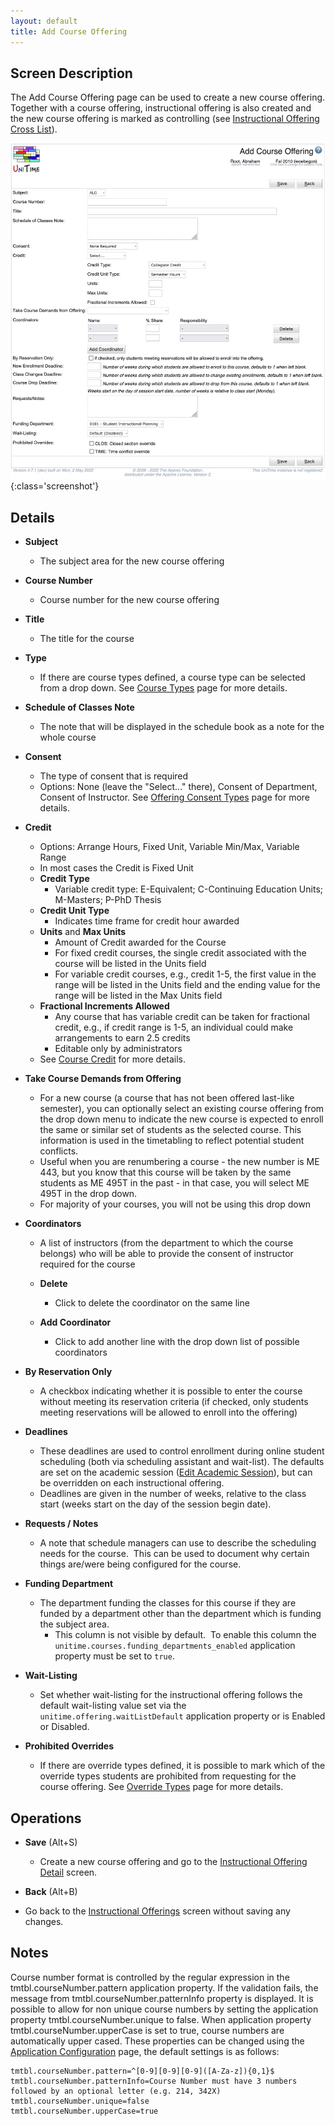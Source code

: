 ```yaml
---
layout: default
title: Add Course Offering
---
```



## Screen Description

The Add Course Offering page can be used to create a new course offering. Together with a course offering, instructional offering is also created and the new course offering is marked as controlling (see [Instructional Offering Cross List](instructional-offering-cross-lists)).

![Add Course Offering](images/add-course-offering.png){:class='screenshot'}

## Details

* **Subject**
	* The subject area for the new course offering

* **Course Number**
	* Course number for the new course offering

* **Title**
	* The title for the course

* **Type**
	* If there are course types defined, a course type can be selected from a drop down. See [Course Types](course-types) page for more details.

* **Schedule of Classes Note**
	* The note that will be displayed in the schedule book as a note for the whole course

* **Consent**
	* The type of consent that is required
	* Options: None (leave the "Select..." there), Consent of Department, Consent of Instructor. See [Offering Consent Types](offering-consent-types) page for more details.

* **Credit**
	* Options: Arrange Hours, Fixed Unit, Variable Min/Max, Variable Range
	* In most cases the Credit is Fixed Unit
	* **Credit Type**
		* Variable credit type: E-Equivalent; C-Continuing Education Units; M-Masters; P-PhD Thesis
	* **Credit Unit Type**
		* Indicates time frame for credit hour awarded
	* **Units** and **Max Units**
		* Amount of Credit awarded for the Course
		* For fixed credit courses, the single credit associated with the course will be listed in the Units field
		* For variable credit courses, e.g., credit 1-5, the first value in the range will be listed in the Units field and the ending value for the range will be listed in the Max Units field
	* **Fractional Increments Allowed**
		* Any course that has variable credit can be taken for fractional credit, e.g., if credit range is 1-5, an individual could make arrangements to earn 2.5 credits
		* Editable only by administrators
	* See [Course Credit](course-credit) for more details.

* **Take Course Demands from Offering**
	* For a new course (a course that has not been offered last-like semester), you can optionally select an existing course offering from the drop down menu to indicate the new course is expected to enroll the same or similar set of students as the selected course. This information is used in the timetabling to reflect potential student conflicts.
	* Useful when you are renumbering a course - the new number is ME 443, but you know that this course will be taken by the same students as ME 495T in the past - in that case, you will select ME 495T in the drop down.
	* For majority of your courses, you will not be using this drop down

* **Coordinators**
	* A list of instructors (from the department to which the course belongs) who will be able to provide the consent of instructor required for the course

	* **Delete**
		* Click to delete the coordinator on the same line

	* **Add Coordinator**
		* Click to add another line with the drop down list of possible coordinators

* **By Reservation Only**
	* A checkbox indicating whether it is possible to enter the course without meeting its reservation criteria (if checked, only students meeting reservations will be allowed to enroll into the offering)

* **Deadlines**
	* These deadlines are used to control enrollment during online student scheduling (both via scheduling assistant and wait-list). The defaults are set on the academic session ([Edit Academic Session](edit-academic-session)), but can be overridden on each instructional offering.
	* Deadlines are given in the number of weeks, relative to the class start (weeks start on the day of the session begin date).

* **Requests / Notes**
	* A note that schedule managers can use to describe the scheduling needs for the course.  This can be used to document why certain things are/were being configured for the course.

* **Funding Department**
	* The department funding the classes for this course if they are funded by a department other than the department which is funding the subject area.
		* This column is not visible by default.  To enable this column the `unitime.courses.funding_departments_enabled` application property must be set to `true`.

* **Wait-Listing**
	* Set whether wait-listing for the instructional offering follows the default wait-listing value set via the `unitime.offering.waitListDefault` application property or is Enabled or Disabled.

* **Prohibited Overrides**
	* If there are override types defined, it is possible to mark which of the override types students are prohibited from requesting for the course offering. See [Override Types](override-types) page for more details.

## Operations

* **Save** (Alt+S)
	* Create a new course offering and go to the [Instructional Offering Detail](instructional-offering-detail) screen.

* **Back** (Alt+B)

* Go back to the [Instructional Offerings](instructional-offerings) screen without saving any changes.

## Notes

Course number format is controlled by the regular expression in the tmtbl.courseNumber.pattern application property. If the validation fails, the message from tmtbl.courseNumber.patternInfo property is displayed. It is possible to allow for non unique course numbers by setting the application property tmtbl.courseNumber.unique to false. When application property tmtbl.courseNumber.upperCase is set to true, course numbers are automatically upper cased. These properties can be changed using the [Application Configuration](application-configuration) page, the default settings is as follows:

```
tmtbl.courseNumber.pattern=^[0-9][0-9][0-9]([A-Za-z]){0,1}$
tmtbl.courseNumber.patternInfo=Course Number must have 3 numbers followed by an optional letter (e.g. 214, 342X)
tmtbl.courseNumber.unique=false
tmtbl.courseNumber.upperCase=true
```
